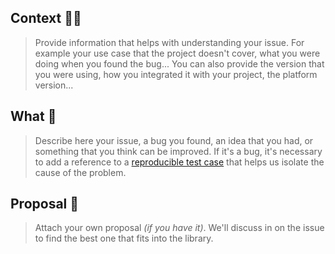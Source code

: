 ## Context 🕵️‍♀️

> Provide information that helps with understanding your issue. For example your use case that the project doesn't cover, what you were doing when you found the bug... You can also provide the version that you were using, how you integrated it with your project, the platform version...

## What 🌱

> Describe here your issue, a bug you found, an idea that you had, or something that you think can be improved. If it's a bug, it's necessary to add a reference to a [reproducible test case](https://docs.tuist.io/contribution-tuist#set-up-the-project-locally) that helps us isolate the cause of the problem.

## Proposal 🎉

> Attach your own proposal _(if you have it)_. We'll discuss in on the issue to find the best one that fits into the library.
